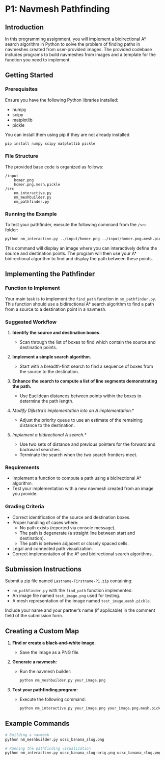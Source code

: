 # P1: Navmesh Pathfinding

## Introduction

In this programming assignment, you will implement a bidirectional A* search algorithm in Python to solve the problem of finding paths in navmeshes created from user-provided images. The provided codebase includes programs to build navmeshes from images and a template for the function you need to implement.

## Getting Started

### Prerequisites

Ensure you have the following Python libraries installed:

- numpy
- scipy
- matplotlib
- pickle

You can install them using pip if they are not already installed:

```bash
pip install numpy scipy matplotlib pickle
```

### File Structure

The provided base code is organized as follows:

```
/input
    homer.png
    homer.png.mesh.pickle
/src
    nm_interactive.py
    nm_meshbuilder.py
    nm_pathfinder.py
```

### Running the Example

To test your pathfinder, execute the following command from the `/src` folder:

```bash
python nm_interactive.py ../input/homer.png ../input/homer.png.mesh.pickle
```

This command will display an image where you can interactively define the source and destination points. The program will then use your A* bidirectional algorithm to find and display the path between these points.

## Implementing the Pathfinder

### Function to Implement

Your main task is to implement the `find_path` function in `nm_pathfinder.py`. This function should use a bidirectional A* search algorithm to find a path from a source to a destination point in a navmesh.

### Suggested Workflow

1. **Identify the source and destination boxes.**
    - Scan through the list of boxes to find which contain the source and destination points.

2. **Implement a simple search algorithm.**
    - Start with a breadth-first search to find a sequence of boxes from the source to the destination.

3. **Enhance the search to compute a list of line segments demonstrating the path.**
    - Use Euclidean distances between points within the boxes to determine the path length.

4. **Modify Dijkstra’s implementation into an A* implementation.**
    - Adjust the priority queue to use an estimate of the remaining distance to the destination.

5. **Implement a bidirectional A* search.**
    - Use two sets of distance and previous pointers for the forward and backward searches.
    - Terminate the search when the two search frontiers meet.

### Requirements

- Implement a function to compute a path using a bidirectional A* algorithm.
- Test your implementation with a new navmesh created from an image you provide.

### Grading Criteria

- Correct identification of the source and destination boxes.
- Proper handling of cases where:
    - No path exists (reported via console message).
    - The path is degenerate (a straight line between start and destination).
    - The path is between adjacent or closely spaced cells.
- Legal and connected path visualization.
- Correct implementation of the A* and bidirectional search algorithms.

## Submission Instructions

Submit a zip file named `Lastname-Firstname-P1.zip` containing:

- `nm_pathfinder.py` with the `find_path` function implemented.
- An image file named `test_image.png` used for testing.
- A mesh representation of the image named `test_image.mesh.pickle`.

Include your name and your partner’s name (if applicable) in the comment field of the submission form.

## Creating a Custom Map

1. **Find or create a black-and-white image.**
    - Save the image as a PNG file.

2. **Generate a navmesh:**
    - Run the navmesh builder:
      ```bash
      python nm_meshbuilder.py your_image.png
      ```

3. **Test your pathfinding program:**
    - Execute the following command:
      ```bash
      python nm_interactive.py your_image.png your_image.png.mesh.pickle 1
      ```

## Example Commands

```bash
# Building a navmesh
python nm_meshbuilder.py ucsc_banana_slug.png

# Running the pathfinding visualization
python nm_interactive.py ucsc_banana_slug-orig.png ucsc_banana_slug.png.mesh.pickle 1
```
